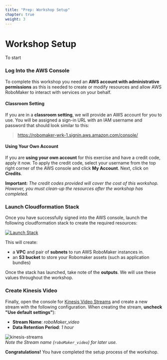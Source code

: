 ```yaml
---
title: "Prep: Workshop Setup"
chapter: true
weight: 3
---
```


# Workshop Setup 

To start 

### Log Into the AWS Console

To complete this workshop you need an **AWS account with administrative permissions** as this is needed to create or modify resources and allow AWS RoboMaker to interact with services on your behalf. 

#### Classroom Setting
If you are in a **classroom setting**, we will provide an AWS account for you to use. You will be assigned a sign-in URL with an IAM username and password that should look similar to this:

   > https://robomaker-wrk-1.signin.aws.amazon.com/console/

#### Using Your Own Account
If you are **using your own account** for this exercise and have a credit code, apply it now. To apply the credit code, select your username from the top right corner of the AWS console and click **My Account**. Next, click on **Credits**. 
      
   **Important:** *The credit codes provided will cover the cost of this workshop. However, you must clean-up the resources after the workshop has completed.*

### Launch Cloudformation Stack

Once you have successfully signed into the AWS console, launch the following cloudformation stack to create the required resources:

[![Launch Stack](https://cdn.rawgit.com/buildkite/cloudformation-launch-stack-button-svg/master/launch-stack.svg)](https://console.aws.amazon.com/cloudformation/home#/stacks/new?stackName=buildkite&templateURL=s3://assets.robomakerworkshops.com/cfn/bootstrap.cfn.yaml)

This will create: 

   - a **VPC** and pair of **subnets** to run AWS RoboMaker instances in. 
   - an **S3 bucket** to store your Robomaker assets (such as application bundles)

Once the stack has launched, take note of the **outputs**. We will use these values throughout the workshop. 

### Create Kinesis Video

Finally, open the console for [Kinesis Video Streams](https://console.aws.amazon.com/kinesisvideo/home) and create a new stream with the following configuration. When creating the stream, **uncheck "Use default settings"**):

   - **Stream Name**: *roboMaker_video*
   - **Data Retention Period**: *1 hour*

![kinesis-streams](../../images/kinesis-streams.png)    
*Note the Stream name (`roboMaker_video`) for later use.*

**Congratulations!** You have completed the setup process of the workshop. 
